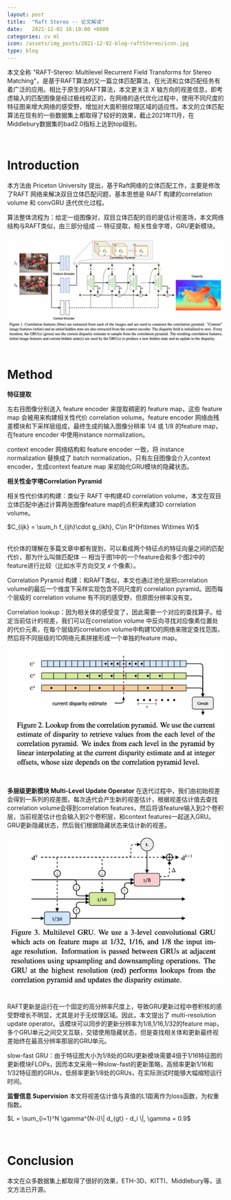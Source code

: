 ```yaml
---
layout: post
title:  "Raft Stereo -- 论文解读"
date:   2021-12-02 16:10:00 +0800
categories: cv ml
icon: /assets/img_posts/2021-12-02-blog-raftStereo/icon.jpg
type: blog
---
```

本文全称 "RAFT-Stereo: Multilevel Recurrent Field Transforms for Stereo Matching"，是基于RAFT算法的又一篇立体匹配算法，在光流和立体匹配任务有着广泛的应用。相比于原生的RAFT算法，本文更关注 $X$ 轴方向的视差信息，即考虑输入的匹配图像是经过极线校正的，在网络的迭代优化过程中，使用不同尺度的特征图来增大网络的感受野，增加对大面积弱纹理区域的适应性。本文的立体匹配算法在现有的一些数据集上都取得了较好的效果，截止2021年11月，在Middlebury数据集的bad2.0指标上达到top级别。

<br>

# Introduction
本方法由 Priceton University 提出，基于Raft网络的立体匹配工作，主要是修改了RAFT 网络来解决双目立体匹配问题，基本思想是 RAFT 构建的correlation volume 和 convGRU 迭代优化过程。

算法整体流程为：给定一组图像对，双目立体匹配的目的是估计视差场，本文网络结构与RAFT类似，由三部分组成 -- 特征提取，相关性金字塔，GRU更新模块。
<div class="home">
  <img class="image-item" src="/assets/img_posts/2021-12-02-blog-raftStereo/fig1.jpg">
</div>
<br>


# Method
**特征提取**

左右目图像分别送入 feature encoder 来提取稠密的 feature map，这些 feature map 会被用来构建相关性代价 correlation volume。feature encoder 网络由残差模块和下采样层组成，最终生成的输入图像分辨率 1/4 或 1/8 的feature map，在feature encoder 中使用instance normalization。

context encoder 网络结构和 feature encoder 一致，将 instance normalization 替换成了 batch normalization，只有左目图像会介入context encoder，生成context feature map 来初始化GRU模块的隐藏状态。
<br>

**相关性金字塔Correlation Pyramid**

相关性代价体的构建：类似于 RAFT 中构建4D correlation volume，本文在双目立体匹配中通过计算两张图像feature map的点积来构建3D correlation volume。

<div class="equation">
$C_{ijk} = \sum_h f_{ijh}\cdot g_{ikh}, C\in R^{H\times W\times W}$
</div>
<br>

代价体的理解在多篇文章中都有提到，可以看成两个特征点的特征向量之间的匹配代价，那为什么叫做匹配体 -- 相当于图1中的一个feature会和多个图2中的feature进行比较（比如水平方向交叉 $x$ 个像素）。

Correlation Pyramid 构建：和RAFT类似，本文也通过池化层把correlation volume的最后一个维度下采样实现包含不同尺度的 correlation pyramid。因而每个层级的 correlation volume 有不同的感受野，但原图分辨率没有变。

Correlation lookup：因为相关体的感受变了，因此需要一个对应的查找算子。给定当前估计的视差，我们可以在correlation volume 中反向寻找对应像素位置处的代价元素，在每个层级的correlation volume中构建1D的网络来限定查找范围，然后将不同层级的1D网络元素拼接形成一个单独的feature map。
<div class="home">
  <img class="image-item" src="/assets/img_posts/2021-12-02-blog-raftStereo/fig2.jpg">
</div>
<br>

**多层级更新模块 Multi-Level Update Operator**
在迭代过程中，我们由初始视差会得到一系列的视差图，每次迭代会产生新的视差估计，根据视差估计值去查找correlation volume会得到correlation features，然后将该feature输入到2个卷积层，当前视差估计也会输入到2个卷积层，和context features一起送入GRU。GRU更新隐藏状态，然后我们根据隐藏状态来估计新的视差。
<div class="home">
  <img class="image-item" src="/assets/img_posts/2021-12-02-blog-raftStereo/fig3.jpg">
</div>
<br>

RAFT更新是运行在一个固定的高分辨率尺度上，导致GRU更新过程中卷积核的感受野增长不明显，尤其是对于无纹理区域。因此，本文提出了 multi-resolution update operator。该模块可以同步的更新分辨率为1/8,1/16,1/32的feature map，多个GRU单元之间交叉互联，交错使用隐藏状态，但是查找相关体和更新最终视差始终在最高分辨率那层的GRU单元。

slow-fast GRU：由于特征图大小为1/8处的GRU更新模块需要4倍于1/16特征图的更新模块FLOPs，因而本文采用一种slow-fast的更新策略，高频率更新1/16和1/32特征图的GRUs，低频率更新1/8处的GRUs，在实际测试时能够大幅缩短运行时间。

**监督信息 Supervision**
本文将视差估计值与真值的L1距离作为loss函数，为权重指数。
<div class="equation">
$L = \sum_{i=1}^N \gamma^{N-i}\| d_{gt} - d_i \|, \gamma = 0.9$
</div>
<br>


<br>

# Conclusion
本文在众多数据集上都取得了很好的效果，ETH-3D、KITTI、Middlebury等，该文方法已开源。
